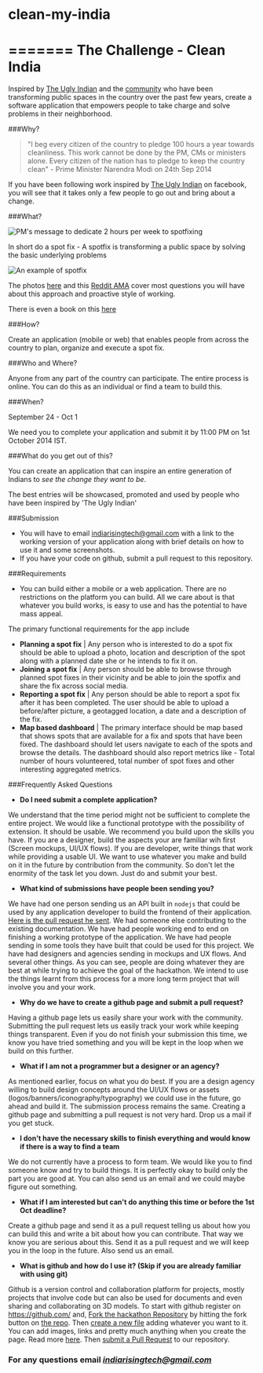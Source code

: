 clean-my-india
==============
=======
The Challenge - Clean India
============================

Inspired by [The Ugly Indian](http://theuglyindian.com) and the [community](https://www.facebook.com/theugl.yindian) who have been transforming public spaces in the country over the past few years, create a software application that empowers people to take charge and solve problems in their neighborhood.


###Why?

 
> "I beg every citizen of the country to pledge 100 hours a year towards cleanliness. This work cannot be done by the PM, CMs or ministers alone. Every citizen of the nation has to pledge to keep the country clean" - Prime Minister Narendra Modi on 24th Sep 2014

If you have been following work inspired by [The Ugly Indian](https://www.facebook.com/theugl.yindian) on facebook, you will see that it takes only a few people to go out and bring about a change. 



###What?


![PM's message to dedicate 2 hours per week to spotfixing](https://fbcdn-sphotos-b-a.akamaihd.net/hphotos-ak-xfp1/t31.0-8/r90/10623637_758609274198330_1043844814865936707_o.jpg?dl=1)

In short do a spot fix - A spotfix is transforming a public space by solving the basic underlying problems

![An example of spotfix](http://33.media.tumblr.com/7ca066c821c7ef7ca41a1154fb072405/tumblr_n7w439SmZN1tw6339o1_1280.jpg)


The photos [here](http://theuglyindian.tumblr.com/) and this [Reddit AMA](http://www.reddit.com/r/india/comments/24uw33/hi_rindia_i_am_anamik_nagrik_an_ugly_indian_ama_r/?sort=top) cover most questions you will have about this approach and proactive style of working. 

There is even a book on this [here](http://theuglyindian.com/books/)



###How?


Create an application (mobile or web) that enables people from across the country to plan, organize and execute a spot fix. 

###Who and Where?


Anyone from any part of the country can participate. The entire process is online. You can do this as an individual or find a team to build this. 

###When?


September 24 - Oct 1

We need you to complete your application and submit it by 11:00 PM on 1st October 2014 IST.


###What do you get out of this?

You can create an application that can inspire an entire generation of Indians to *see the change they want to be*. 

The best entries will be showcased, promoted and used by people who have been inspired by 'The Ugly Indian'

###Submission

- You will have to email indiarisingtech@gmail.com with a link to the working version of your application along with brief details on how to use it and some screenshots.
- If you have your code on github, submit a pull request to this repository.
 

###Requirements


- You can build either a mobile or a web application. There are no restrictions on the platform you can build. All we care about is that whatever you build works, is easy to use and has the potential to have mass appeal.

The primary functional requirements for the app include
- **Planning a spot fix** | Any person who is interested to do a spot fix should be able to upload a photo, location and description of the spot along with a planned date she or he intends to fix it on.
- **Joining a spot fix** | Any person should be able to browse through planned spot fixes in their vicinity and be able to join the spotfix and share the fix across social media.
- **Reporting a spot fix** | Any person should be able to report a spot fix after it has been completed. The user should be able to upload a before/after picture, a geotagged location, a date and a description of the fix.
- **Map based dashboard** | The primary interface should be map based that shows spots that are available for a fix and spots that have been fixed. The dashboard should let users navigate to each of the spots and browse the details. The dashboard should also report metrics like - Total number of hours volunteered, total number of spot fixes and other interesting aggregated metrics.



###Frequently Asked Questions

- **Do I need submit a complete application?**


We understand that the time period might not be sufficient to complete the entire project. We would like a functional prototype with the possibility of extension. It should be usable. We recommend you build upon the skills you have. If you are a designer, build the aspects your are familiar wih first (Screen mockups, UI/UX flows). If you are developer, write things that work while providing a usable UI. We want to use whatever you make and build on it in the future by contribution from the community. So don't let the enormity of the task let you down. Just do and submit your best.

- **What kind of submissions have people been sending you?**

We have had one person sending us an API built in `nodejs` that could be used by any application developer to build the frontend of their application. [Here is the pull request he sent](https://github.com/indiarising/hackathon/pull/1). We had someone else contributing to the existing documentation. We have had people working end to end on finishing a working prototype of the application. We have had people sending in some tools they have built that could be used for this project. We have had designers and agencies sending in mockups and UX flows. And several other things. As you can see, people are doing whatever they are best at while trying to achieve the goal of the hackathon. We intend to use the things learnt from this process for a more long term project that will involve you and your work. 



- **Why do we have to create a github page and submit a pull request?**

Having a github page lets us easily share your work with the community. Submitting the pull request lets us easily track your work while keeping things transparent. Even if you do not finish your submission this time, we know you have tried something and you will be kept in the loop when we build on this further.

- **What if I am not a programmer but a designer or an agency?**

As mentioned earlier, focus on what you do best. If you are a design agency willing to build design concepts around the UI/UX flows or assets (logos/banners/iconography/typography) we could use in the future, go ahead and build it. The submission process remains the same. Creating a github page and submitting a pull request is not very hard. Drop us a mail if you get stuck.


- **I don't have the necessary skills to finish everything and would know if there is a way to find a team**

We do not currently have a process to form team. We would like you to find someone know and try to build things. It is perfectly okay to build only the part you are good at. You can also send us an email and we could maybe figure out something.

- **What if I am interested but can't do anything this time or before the 1st Oct deadline?**
 
Create a github page and send it as a pull request telling us about how you can build this and write a bit about how you can contribute. That way we know you are serious about this. Send it as a pull request and we will keep you in the loop in the future. Also send us an email.

- **What is github and how do I use it? (Skip if you are already familiar with using git)**
 
Github is a version control and collaboration platform for projects, mostly projects that involve code but can also be used for documents and even sharing and collaborating on 3D models. To start with github register on https://github.com/ and, [Fork the hackathon Repository](https://help.github.com/articles/fork-a-repo) by hitting the fork button on [the repo](https://github.com/indiarising/hackathon). Then [create a new file](https://github.com/blog/1327-creating-files-on-github) adding whatever you want to it. You can add images, links and pretty much anything when you create the page. Read more [here](https://github.com/blog/1327-creating-files-on-github). Then [submit a Pull Request](https://help.github.com/articles/using-pull-requests) to our repository. 


### For any questions email *indiarisingtech@gmail.com* 

